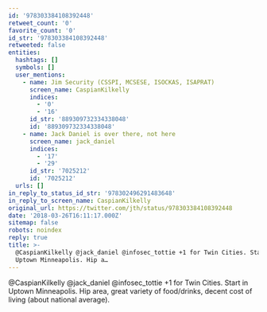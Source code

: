 ```yaml
---
id: '978303384108392448'
retweet_count: '0'
favorite_count: '0'
id_str: '978303384108392448'
retweeted: false
entities:
  hashtags: []
  symbols: []
  user_mentions:
    - name: Jim Security (CSSPI, MCSESE, ISOCKAS, ISAPRAT)
      screen_name: CaspianKilkelly
      indices:
        - '0'
        - '16'
      id_str: '889309732334338048'
      id: '889309732334338048'
    - name: Jack Daniel is over there, not here
      screen_name: jack_daniel
      indices:
        - '17'
        - '29'
      id_str: '7025212'
      id: '7025212'
  urls: []
in_reply_to_status_id_str: '978302496291483648'
in_reply_to_screen_name: CaspianKilkelly
original_url: https://twitter.com/jth/status/978303384108392448
date: '2018-03-26T16:11:17.000Z'
sitemap: false
robots: noindex
reply: true
title: >-
  @CaspianKilkelly @jack_daniel @infosec_tottie +1 for Twin Cities. Start in
  Uptown Minneapolis. Hip a…
---
```


@CaspianKilkelly @jack_daniel @infosec_tottie +1 for Twin Cities. Start in Uptown Minneapolis. Hip area, great variety of food/drinks, decent cost of living (about national average).